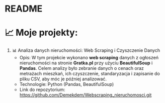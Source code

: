# README
# 📈 Moje projekty:
1. 📊 Analiza danych nieruchomości: Web Scraping i Czyszczenie Danych
   - Opis: W tym projekcie wykonano **web scraping** danych z ogłoszeń nieruchomości na stronie **Gratka.pl**        przy użyciu **BeautifulSoup** i **Pandas**. Celem analizy było zebranie danych o cenach oraz metrażach          mieszkań, ich czyszczenie, standaryzacja i zapisanie do pliku CSV, aby móc je później analizować.
   - Technologie: Python (Pandas, BeautifulSoup)
   - Link do repozytorium: https://github.com/Demekdem/Webscraping_nieruchomosci.git


